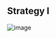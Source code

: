 
## Strategy I
![image](https://user-images.githubusercontent.com/86848721/221885132-bd937c3f-ed45-4d28-9107-3079f83950bd.png)

